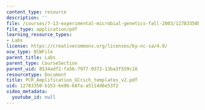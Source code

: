 ```yaml
---
content_type: resource
description: ''
file: /courses/7-13-experimental-microbial-genetics-fall-2003/12783350b1536e9b68faa5114d6e53f2_PCR_Amplification_GCrich_templates_v2.pdf
file_type: application/pdf
learning_resource_types:
- Labs
license: https://creativecommons.org/licenses/by-nc-sa/4.0/
ocw_type: OCWFile
parent_title: Labs
parent_type: CourseSection
parent_uid: 8534adf2-fa56-7977-9372-13ba3f559c18
resourcetype: Document
title: PCR_Amplification_GCrich_templates_v2.pdf
uid: 12783350-b153-6e9b-68fa-a5114d6e53f2
video_metadata:
  youtube_id: null
---
```

